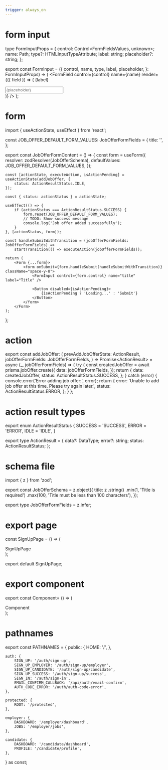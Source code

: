 ```yaml
---
trigger: always_on
---
```


# form input

type FormInputProps<FormFieldsValues extends FieldValues> = {
control: Control<FormFieldsValues, unknown>;
name: Path<FormFieldsValues>;
type?: HTMLInputTypeAttribute;
label: string;
placeholder?: string;
};

export const FormInput = <FormFieldsValues extends FieldValues>({
control,
name,
type,
label,
placeholder,
}: FormInputProps<FormFieldsValues>) => (
<FormField
control={control}
name={name}
render={({ field }) => (
<FormItem>
<FormLabel>{label}</FormLabel>
<FormControl>

<div className="relative">
<Input type={type} placeholder={placeholder} {...field} />
</div>
</FormControl>
<FormMessage />
</FormItem>
)}
/>
);

# form

import { useActionState, useEffect } from 'react';

const JOB_OFFER_DEFAULT_FORM_VALUES: JobOfferFormFields = {
title: '',
};

export const JobOfferFormContent = () => {
const form = useForm<JobOfferFormFields>({
resolver: zodResolver(JobOfferSchema),
defaultValues: JOB_OFFER_DEFAULT_FORM_VALUES,
});

    const [actionState, executeAction, isActionPending] = useActionState(addJobOffer, {
        status: ActionResultStatus.IDLE,
    });

    const { status: actionStatus } = actionState;

    useEffect(() => {
        if (actionStatus === ActionResultStatus.SUCCESS) {
            form.reset(JOB_OFFER_DEFAULT_FORM_VALUES);
            // TODO: Show success message
            console.log('Job offer added successfully');
        }
    }, [actionStatus, form]);

    const handleSubmitWithTransition = (jobOfferFormFields: JobOfferFormFields) =>
        startTransition(() => executeAction(jobOfferFormFields));

    return (
        <Form {...form}>
            <form onSubmit={form.handleSubmit(handleSubmitWithTransition)} className="space-y-8">
                <FormInput control={form.control} name="title" label="Title" />

                <Button disabled={isActionPending}>
                    {isActionPending ? 'Loading...' : 'Submit'}
                </Button>
            </form>
        </Form>
    );

};

# action

export const addJobOffer: (
prevAddJobOfferState: ActionResult<JobOffer>,
jobOfferFormFields: JobOfferFormFields,
) => Promise<ActionResult<JobOffer>> = async (\_, jobOfferFormFields) => {
try {
const createdJobOffer = await prisma.jobOffer.create({
data: jobOfferFormFields,
});
return {
data: createdJobOffer,
status: ActionResultStatus.SUCCESS,
};
} catch (error) {
console.error('Error adding job offer:', error);
return {
error: 'Unable to add job offer at this time. Please try again later.',
status: ActionResultStatus.ERROR,
};
}
};

# action result types

export enum ActionResultStatus {
SUCCESS = 'SUCCESS',
ERROR = 'ERROR',
IDLE = 'IDLE',
}

export type ActionResult<DataType> = {
data?: DataType;
error?: string;
status: ActionResultStatus;
};

# schema file

import { z } from 'zod';

export const JobOfferSchema = z.object({
title: z
.string()
.min(1, 'Title is required')
.max(100, 'Title must be less than 100 characters'),
});

export type JobOfferFormFields = z.infer<typeof JobOfferSchema>;

# export page

const SignUpPage = () => (

<div className="container flex h-screen w-screen flex-col items-center justify-center">
SignUpPage
</div>
);

export default SignUpPage;

# export component

export const Component= () => (

<div className="container flex h-screen w-screen flex-col items-center justify-center">
Component
</div>
);

# pathnames

export const PATHNAMES = {
public: {
HOME: '/',
},

    auth: {
        SIGN_UP: '/auth/sign-up',
        SIGN_UP_EMPLOYER: '/auth/sign-up/employer',
        SIGN_UP_CANDIDATE: '/auth/sign-up/candidate',
        SIGN_UP_SUCCESS: '/auth/sign-up/success',
        SIGN_IN: '/auth/sign-in',
        EMAIL_CONFIRM_CALLBACK: '/api/auth/email-confirm',
        AUTH_CODE_ERROR: '/auth/auth-code-error',
    },

    protected: {
        ROOT: '/protected',
    },

    employer: {
        DASHBOARD: '/employer/dashboard',
        JOBS: '/employer/jobs',
    },

    candidate: {
        DASHBOARD: '/candidate/dashboard',
        PROFILE: '/candidate/profile',
    },

} as const;
